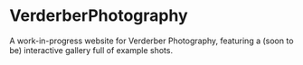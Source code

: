 # VerderberPhotography
A work-in-progress website for Verderber Photography, featuring a (soon to be) interactive gallery full of example shots.
